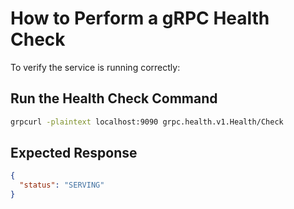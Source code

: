# How to Perform a gRPC Health Check

To verify the service is running correctly:

## Run the Health Check Command

```bash
grpcurl -plaintext localhost:9090 grpc.health.v1.Health/Check
````

## Expected Response

```json
{
  "status": "SERVING"
}
```

